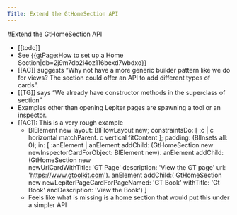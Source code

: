 ---Title: Extend the GtHomeSection API---#Extend the GtHomeSection API- [[todo]]- See {{gtPage:How to set up a Home Section|db=2j9m7db2i4oz116bexd7wbdxo}}- [[AC]] suggests “Why not have a more generic builder pattern like we do for views? The section could offer an API to add different types of cards”.- [[TG]] says “We already have constructor methods in the superclass of section”- Examples other than opening Lepiter pages are spawning a tool or an inspector.- [[AC]]: This is a very rough example    - BlElement new
	layout: BlFlowLayout new;
	constraintsDo: [ :c |
		c horizontal matchParent.
		c vertical fitContent ];
	padding: (BlInsets all: 0);
	in: [ :anElement |
		anElement addChild: (GtHomeSection new 
			newInspectorCardForObject: BlElement new).
		anElement addChild: (GtHomeSection new  
                newUrlCardWithTitle: 'GT Page' 
				description: 'View the GT page' 
				url: 'https://www.gtoolkit.com').
		anElement addChild:( GtHomeSection new 
				newLepiterPageCardForPageNamed: 'GT Book' 
				withTitle: 'Gt Book' 
				andDescription: 'View the Book') ]    - Feels like what is missing is a home section that would  put this under a simpler API